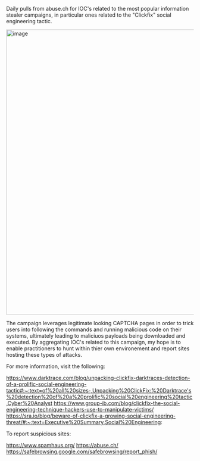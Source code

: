 Daily pulls from abuse.ch for IOC's related to the most popular information stealer campaigns, in particular ones related to the "Clickfix" social engineering tactic. 

<img width="681" height="766" alt="image" src="https://github.com/user-attachments/assets/9457c001-14cd-4f1b-af21-4f42772a2ed3" />

The campaign leverages legitimate looking CAPTCHA pages in order to trick users into following the commands and running malicious code on their systems, ultimately leading to maliciuos payloads being downloaded and executed. By aggregating IOC's related to this campaign, my hope is to enable practitioners to hunt within thier own environement and report sites hosting these types of attacks.

For more information, visit the following:

https://www.darktrace.com/blog/unpacking-clickfix-darktraces-detection-of-a-prolific-social-engineering-tactic#:~:text=of%20all%20sizes-,Unpacking%20ClickFix:%20Darktrace's%20detection%20of%20a%20prolific%20social%20engineering%20tactic,Cyber%20Analyst
https://www.group-ib.com/blog/clickfix-the-social-engineering-technique-hackers-use-to-manipulate-victims/
https://sra.io/blog/beware-of-clickfix-a-growing-social-engineering-threat/#:~:text=Executive%20Summary,Social%20Engineering:

To report suspicious sites:

https://www.spamhaus.org/
https://abuse.ch/
https://safebrowsing.google.com/safebrowsing/report_phish/
